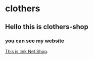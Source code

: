 # clothers
## Hello this is clothers-shop
### you can see my website

[This is link Net.Shop](https://clothers-shop.netlify.app/).
